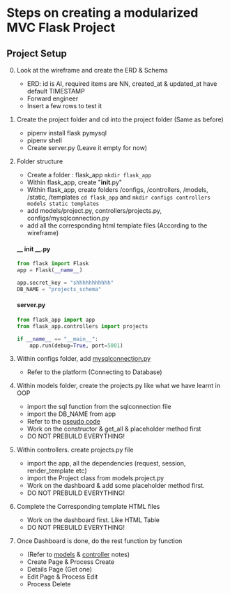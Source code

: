 # Steps on creating a modularized MVC Flask Project

## Project Setup
0. Look at the wireframe and create the ERD & Schema
   - ERD: id is AI, required items are NN, created_at & updated_at have default TIMESTAMP
   - Forward engineer
   - Insert a few rows to test it

1. Create the project folder and cd into the project folder (Same as before)
   - pipenv install flask pymysql
   - pipenv shell
   - Create server.py (Leave it empty for now)

2. Folder structure
   - Create a folder : flask_app  ``` mkdir flask_app ```
   - Within flask_app, create "__init__.py" 
   - Within flask_app, create folders /configs, /controllers, /models, /static, /templates
    ``` cd flask_app ``` and ``` mkdir configs controllers models static templates ```
    - add models/project.py, controllers/projects.py, configs/mysqlconnection.py
    - add all the corresponding html template files (According to the wireframe)

    ####  __ init __.py
    ```py
    from flask import Flask
    app = Flask(__name__)

    app.secret_key = "shhhhhhhhhhh"
    DB_NAME = "projects_schema"
    ```
    #### server.py
    ```py
    from flask_app import app
    from flask_app.controllers import projects

    if __name__ == "__main__":
        app.run(debug=True, port=5001)
    ```
    
3. Within configs folder, add [mysqlconnection.py](./flask_app/config/mysqlconnection.py)
   - Refer to the platform (Connecting to Database)

4. Within models folder, create the projects.py like what we have learnt in OOP
   - import the sql function from the sqlconnection file 
   - import the DB_NAME from app
   - Refer to the [pseudo code](./flask_app/models/project.py)
   - Work on the constructor & get_all & placeholder method first
   - DO NOT PREBUILD EVERYTHING!

5. Within controllers. create projects.py file
    - import the app, all the dependencies (request, session, render_template etc)
    - import the Project class from models.project.py
    - Work on the dashboard & add some placeholder method first. 
    - DO NOT PREBUILD EVERYTHING!

6. Complete the Corresponding template HTML files
    - Work on the dashboard first. Like HTML Table
    - DO NOT PREBUILD EVERYTHING!

7. Once Dashboard is done, do the rest function by function 
   - (Refer to [models](./flask_app/models/project.py) & [controller](./flask_app/controllers/projects.py) notes)
   - Create Page & Process Create
   - Details Page (Get one) 
   - Edit Page & Process Edit
   - Process Delete 